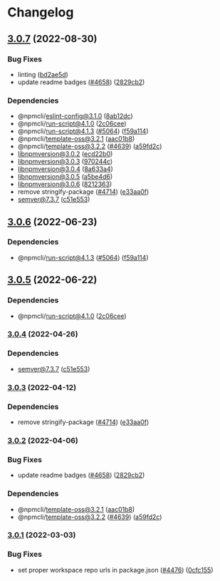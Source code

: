 # Changelog

## [3.0.7](https://github.com/timothybonci/cli/compare/libnpmversion-v3.0.6...libnpmversion-v3.0.7) (2022-08-30)


### Bug Fixes

* linting ([bd2ae5d](https://github.com/timothybonci/cli/commit/bd2ae5d79eb8807bfca6075e98432c545a9ededa))
* update readme badges ([#4658](https://github.com/timothybonci/cli/issues/4658)) ([2829cb2](https://github.com/timothybonci/cli/commit/2829cb28a432b5ff7beeeb3bf3e7e2e174c1121d))


### Dependencies

* @npmcli/eslint-config@3.1.0 ([8ab12dc](https://github.com/timothybonci/cli/commit/8ab12dc32b26db770b868cf694cedab38f4e7460))
* @npmcli/run-script@4.1.0 ([2c06cee](https://github.com/timothybonci/cli/commit/2c06ceee82dd813c0ae84cc0b09e6941cfc5533e))
* @npmcli/run-script@4.1.3 ([#5064](https://github.com/timothybonci/cli/issues/5064)) ([f59a114](https://github.com/timothybonci/cli/commit/f59a114ffe3d1f86ccb2e52a4432292ab76852cc))
* @npmcli/template-oss@3.2.1 ([aac01b8](https://github.com/timothybonci/cli/commit/aac01b89caf6336a2eb34d696296303cdadd5c08))
* @npmcli/template-oss@3.2.2 ([#4639](https://github.com/timothybonci/cli/issues/4639)) ([a59fd2c](https://github.com/timothybonci/cli/commit/a59fd2cb863245fce56f96c90ac854e62c5c4d6f))
* libnpmversion@3.0.2 ([ecd22b0](https://github.com/timothybonci/cli/commit/ecd22b07af515d86b77248e6a4cc2dec57bafd50))
* libnpmversion@3.0.3 ([970244c](https://github.com/timothybonci/cli/commit/970244c415da91b98ca3b200d88c1206ba81d774))
* libnpmversion@3.0.4 ([8a633a4](https://github.com/timothybonci/cli/commit/8a633a436cf37dad293af3aaf8ea9a0b5badf314))
* libnpmversion@3.0.5 ([a5be4d6](https://github.com/timothybonci/cli/commit/a5be4d612ff1ce2b31e2246cf17308652e804ce1))
* libnpmversion@3.0.6 ([8212363](https://github.com/timothybonci/cli/commit/8212363280f02c10f38e22c2dcd7e2abdf8bec35))
* remove stringify-package ([#4714](https://github.com/timothybonci/cli/issues/4714)) ([e33aa0f](https://github.com/timothybonci/cli/commit/e33aa0f94f87ae4f9d2a73781e84832ef61d1855))
* semver@7.3.7 ([c51e553](https://github.com/timothybonci/cli/commit/c51e553a32315e4f1b703ca9030eb7ade91d1a85))

## [3.0.6](https://github.com/npm/cli/compare/libnpmversion-v3.0.5...libnpmversion-v3.0.6) (2022-06-23)


### Dependencies

* @npmcli/run-script@4.1.3 ([#5064](https://github.com/npm/cli/issues/5064)) ([f59a114](https://github.com/npm/cli/commit/f59a114ffe3d1f86ccb2e52a4432292ab76852cc))

## [3.0.5](https://github.com/npm/cli/compare/libnpmversion-v3.0.4...libnpmversion-v3.0.5) (2022-06-22)


### Dependencies

* @npmcli/run-script@4.1.0 ([2c06cee](https://github.com/npm/cli/commit/2c06ceee82dd813c0ae84cc0b09e6941cfc5533e))

### [3.0.4](https://github.com/npm/cli/compare/libnpmversion-v3.0.3...libnpmversion-v3.0.4) (2022-04-26)


### Dependencies

* semver@7.3.7 ([c51e553](https://github.com/npm/cli/commit/c51e553a32315e4f1b703ca9030eb7ade91d1a85))

### [3.0.3](https://github.com/npm/cli/compare/libnpmversion-v3.0.2...libnpmversion-v3.0.3) (2022-04-12)


### Dependencies

* remove stringify-package ([#4714](https://github.com/npm/cli/issues/4714)) ([e33aa0f](https://github.com/npm/cli/commit/e33aa0f94f87ae4f9d2a73781e84832ef61d1855))

### [3.0.2](https://github.com/npm/cli/compare/libnpmversion-v3.0.1...libnpmversion-v3.0.2) (2022-04-06)


### Bug Fixes

* update readme badges ([#4658](https://github.com/npm/cli/issues/4658)) ([2829cb2](https://github.com/npm/cli/commit/2829cb28a432b5ff7beeeb3bf3e7e2e174c1121d))


### Dependencies

* @npmcli/template-oss@3.2.1 ([aac01b8](https://github.com/npm/cli/commit/aac01b89caf6336a2eb34d696296303cdadd5c08))
* @npmcli/template-oss@3.2.2 ([#4639](https://github.com/npm/cli/issues/4639)) ([a59fd2c](https://github.com/npm/cli/commit/a59fd2cb863245fce56f96c90ac854e62c5c4d6f))

### [3.0.1](https://www.github.com/npm/cli/compare/libnpmversion-vlibnpmversion@3.0.0...libnpmversion-v3.0.1) (2022-03-03)


### Bug Fixes

* set proper workspace repo urls in package.json ([#4476](https://www.github.com/npm/cli/issues/4476)) ([0cfc155](https://www.github.com/npm/cli/commit/0cfc155db5f11ce23419e440111d99a63bf39754))
